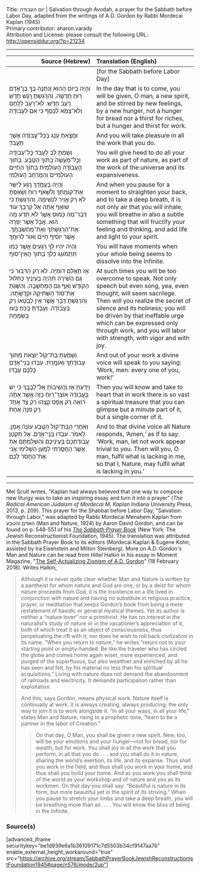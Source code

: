 <html>
<head></head>
<body>
Title: יום העבודה | Salvation through Avodah, a prayer for the Sabbath before Labor Day, adapted from the writings of A.D. Gordon by Rabbi Mordecai Kaplan (1945)<br />
Primary contributor: aharon.varady<br />
Attribution and License: please consult the following URL: <a href="http://opensiddur.org/?p=21234">http://opensiddur.org/?p=21234</a>
<p />
<hr />

<table style="margin-left: auto;margin-right: auto;" class="draggable">
<thead><tr><th id="x" style="text-align: right;">Source (Hebrew)</th><th style="text-align: left;">Translation (English)</th></tr></thead>
<tbody>
<tr><td style="vertical-align:top;" width="46%">
<div class="liturgy"><span lang="he">

</span></div></td>
 
<td style="vertical-align:top;" width="53%">
<div class="english">
[for the Sabbath before Labor Day]
</div></td></tr>


<tr><td style="vertical-align:top;" width="46%">
<div class="liturgy"><span lang="he">
וְהָיָה בַיּוֹם הַהוּא 
וְנִתְּנָה בְךָ בֶּן־אָדָם 
רֽוּחַ חֲדָשָׁה. וְהִרְגַּשְׁתָּ רֶֽגֶשׁ חָדָשׁ 
רָעָב חָדָשׁ. 
לֹא־רָעָב לַלֶּֽחֶם וְלֹא־צָמָא לַכֶּֽסֶף 
כִּי אִם לַעֲבוֹדָה׃
</span></div></td>
 
<td style="vertical-align:top;" width="53%">
<div class="english">
In the day that is to come, 
you will be given, O man, 
a new spirit, and be stirred by new feelings, 
by a new hunger, 
not a hunger for bread nor a thirst for riches, 
but a hunger and thirst for work.
</div></td></tr>


<tr><td style="vertical-align:top;" width="46%">
<div class="liturgy"><span lang="he">
וּמָצָֽאתָ עֹֽנֶג בְּכׇל־עֲבוֹדָה אֲשֶׁר תַּעֲבֹד׃
</span></div></td>
 
<td style="vertical-align:top;" width="53%">
<div class="english">
And you will take pleasure in all the work that you do.
</div></td></tr>


<tr><td style="vertical-align:top;" width="46%">
<div class="liturgy"><span lang="he">
וְשַׂמְתָּ לֵב לַעֲבֹד כׇּל־עֲבוֹדָה וְכׇל־מַעֲשֶׂה בְּתוֹךְ הַטֶּֽבַע. 
בְּתוֹךְ הָעֲבוֹדָה הָעוֹלָמִית בְּתוֹךְ הַחַיִּים הָעוֹלָמִיִּים וְהַמֶרְחָב הָעוֹלָמִי׃
</span></div></td>
 
<td style="vertical-align:top;" width="53%">
<div class="english">
You will give heed to do all your work as part of nature, 
as part of the work of the universe and its expansiveness.
</div></td></tr>


<tr><td style="vertical-align:top;" width="46%">
<div class="liturgy"><span lang="he">
וְהָיָה בַעֲמָדְךָ רְֶגַע 
לְיַשֵּׁר אֶת־קוֹמָתְךָ 
וְלִשְׁאֹף רֽוּחַ 
וְשָׁאַפְתָּ לֹא רַק אֲוֵיר לִנְשִׁימָה. 
וְהִרְגַּשְׁתָּ כִּי שׁוֹאֵף אַתָּה אֶל קִרְבְּךָ עוֹד דְּבַר־מַה כָּמוּס אֲשֶׁר לֹא תֵדַע מָה הוּא. 
אֲבָל אֲשֶׁר יַפְרֶה אֶת־הַרְגָּשָׁתְךָ וְאֶת־מַחְשַׁבְתֶּֽךָ. 
אֲשֶׁר יוֹסִיף חַיִּים וְאוֹר לְרוּחֶֽךָ׃
</span></div></td>
 
<td style="vertical-align:top;" width="53%">
<div class="english">
And when you pause for a moment 
to straighten your back, 
and to take a deep breath, 
it is not only air that you will inhale; 
you will breathe in also a subtle something 
that will fructify your feeling and thinking, 
and add life and light to your spirit.
</div></td></tr>


<tr><td style="vertical-align:top;" width="46%">
<div class="liturgy"><span lang="he">
וְהָיֹה יִהְיוּ לְךָ רְגָעִים אֲשֶׁר כְּמוֹ תִּתְמוֹגֵג כֻּלְךָ בְּתוֹךְ הָאֵין־סוֹף׃
</span></div></td>
 
<td style="vertical-align:top;" width="53%">
<div class="english">
You will have moments when your whole being seems to dissolve into the Infinite.
</div></td></tr>


<tr><td style="vertical-align:top;" width="46%">
<div class="liturgy"><span lang="he">
אָז תֵּאָלֵם דּוּמִיָּה. 
לֹא רַק הַדִּבּוּר כִּי גַם הַשִׁירָה 
תִּהְיֶה בְעֵינֶֽיךָ כְּחִלּוּל הַקֹּֽודֶשׁ וְאַף גַּם הַמַּחְשָׁבָה. 
וְהִשַּׂגְתָּ אֶת־סוֹד הַשְּׁתִיקָה וּקְדֻשָּׁתָהּ. 
וְהִרְגַּשְׁתָּ דָבָר אֲשֶׁר אֵין לְבַטְּאוֹ רַק בַּעֲבוֹדָה. 
וְעָבַדְתָּ בְכֹֽחַ בְּעֹז בְּשִׂמְחָה׃
</span></div></td>
 
<td style="vertical-align:top;" width="53%">
<div class="english">
At such times you will be too overcome to speak. 
Not only speech but even song, 
yea, even thought, will seem sacrilege. 
Then will you realize the secret of silence and its holiness; 
you will be driven by that ineffable urge which can be expressed only through work, 
and you will labor with strength, with vigor and with joy.
</div></td></tr>


<tr><td style="vertical-align:top;" width="46%">
<div class="liturgy"><span lang="he">
וְשָׁמַעְתָּ בַּת־קוֹל יוֹצֵאת מִתּוֹךְ עֲבוֹדָתְךָ 
וְאוֹמֶֽרֶת. עִבְדוּ בְּנֵי־אָדָם כֻּלְכֶם עֲבֹֽדוּ׃
</span></div></td>
 
<td style="vertical-align:top;" width="53%">
<div class="english">
And out of your work a divine voice will speak to you 
saying: ‘Work, men: every one of you, work!’
</div></td></tr>


<tr><td style="vertical-align:top;" width="46%">
<div class="liturgy"><span lang="he">
וְיָדַעְתָּ אָז וַהֲשִׁיבוֹתָ אֶל־לְבָבֶֽךָ 
כִּי יֵשׁ בַּעֲבוֹדָה אוֹצַר־רֽוּחַ כָּזֶה 
אֲשֶׁר אַתָּה רוֹאֶה רַק אֶֽפֶס קָצֵֽהוּ 
רַק צַד אֶחָד רַק פִּנָּה אֶחָת׃
</span></div></td>
 
<td style="vertical-align:top;" width="53%">
<div class="english">
Then you will know and take to heart 
that in work there is so vast a spiritual treasure 
that you can glimpse but a minute part of it, 
but a single corner of it.
</div></td></tr>


<tr><td style="vertical-align:top;" width="46%">
<div class="liturgy"><span lang="he">
וְאַחֲרֵי הַבַּת־קוֹל הַטֶּֽבַע עוֹנֶה אָמֵן. 
לֵאמֹר. עִבְדוּ בְּנֵי־אָדָם. 
אַל תִּקְטַן עֲבוֹדַתְכֶם בְּעֵינֵיכֶם 
וְהִשְׁלַמְתֶּם 
אֵת אֲשֶׁר הֶחֱסַֽרְתִּי 
לְמַֽעַן הַשְׁלִימִי אֲנִי 
אֶת־הֶחָסֵר לָכֶם׃
</span></div></td>
 
<td style="vertical-align:top;" width="53%">
<div class="english">
And to that divine voice all Nature responds, ‘Amen,’ 
as if to say: ‘Work, man, 
let not work appear trivial to you. 
Then will you, O man, 
fulfil what is lacking in me, 
so that I, Nature, 
may fulfil what is lacking in you.’
</div></td></tr>
</tbody></table>

<hr />

Mel Scult writes, "Kaplan had always believed that one way to compose new liturgy was to take an inspiring essay and turn it into a prayer" (<em>The Radical American Judaism of Mordecai M. Kaplan</em> Indiana University Press, 2013, p. 209). This prayer for the Shabbat before Labor Day, "Salvation through Labor," was adapted by Rabbi Mordecai Menaḥem Kaplan from האדם והטבע (Man and Nature, 1924) by Aaron David Gordon, and can be found on p. 548-551 of his <em><a href="https://opensiddur.org/compilations/siddurim/sabbath-prayer-book-by-mordecai-kaplan-1945/">The Sabbath Prayer Book</a></em> (New York: The Jewish Reconstructionist Foundation, 1945). The translation was attributed in the Sabbath Prayer Book to its editors (Mordecai Kaplan & Eugene Kohn, assisted by Ira Eisenstein and Milton Steinberg). More on A.D. Gordon's Man and Nature can be read from Hillel Halkin in his essay in Moment Magazine, "<a href="https://mosaicmagazine.com/observation/2018/02/the-self-actualizing-zionism-of-a-d-gordon/">The Self-Actualizing Zionism of A.D. Gordon</a>" (18 February 2018). Writes Halkin,

<blockquote>Although it is never quite clear whether Man and Nature is written by a pantheist for whom nature and God are one, or by a deist for whom nature proceeds from God, it is the insistence on a life lived in conjunction with nature and having no substitute in religious practice, prayer, or meditation that keeps Gordon’s book from being a mere restatement of ḥasidic or general mystical themes. Yet its author is neither a “nature lover” nor a primitivist. He has no interest in the naturalist’s study of nature or in the vacationer’s appreciation of it, both of which treat it as an object of consciousness, thus perpetuating the rift with it; nor does he wish to roll back civilization in its name. “When you return to nature,” he writes “return not to your starting point or empty-handed. Be like the traveler who has circled the globe and comes home again wiser, more experienced, and purged of the superfluous, but also wealthier and enriched by all he has seen and felt, by his material no less than his spiritual acquisitions.” Living with nature does not demand the abandonment of railroads and electricity. It demands participation rather than exploitation.

And this, says Gordon, means physical work. Nature itself is continually at work. It is always creating, always producing; the only way to join it is to work alongside it. “In all your ways, in all your life,” states Man and Nature, rising to a prophetic tone, “learn to be a partner in the labor of Creation.”

<blockquote>On that day, O Man, you shall be given a new spirit. New, too, will be your emotions and your hunger—not for bread, nor for wealth, but for work. You shall joy in all the work that you perform, in all that you do . . . and you shall do it in nature, sharing the world’s exertion, its life, and its expanse. Thus shall you work in the field, and thus shall you work in your home, and thus shall you build your home. And as you work you shall think of the world as your workshop and of nature and you as its workmen. On that day you shall say: “Beautiful is nature in its form, but more beautiful yet in the spirit of its striving.” When you pause to stretch your limbs and take a deep breath, you will be breathing more than air. . . . You will know the bliss of being in the Infinite.</blockquote>

</blockquote>



<h3>Source(s)</h3>

[advanced_iframe securitykey="be1d939e6a1b36109171c7d5503b34cf9147aa7b" enable_external_height_workaround="true" src="https://archive.org/stream/SabbathPrayerBookJewishReconstructionistFoundation1945#page/n576/mode/2up"]

</body>
</html>